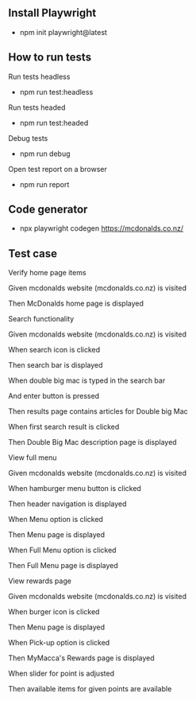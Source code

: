 ## Install Playwright

- npm init playwright@latest

## How to run tests

Run tests headless
- npm run test:headless

Run tests headed
- npm run test:headed

Debug tests
- npm run debug

Open test report on a browser
- npm run report

## Code generator
- npx playwright codegen https://mcdonalds.co.nz/

## Test case


Verify home page items

Given mcdonalds website (mcdonalds.co.nz) is visited

Then McDonalds home page is displayed


Search functionality

Given mcdonalds website (mcdonalds.co.nz) is visited

When search icon is clicked

Then search bar is displayed

When double big mac is typed in the search bar

And enter button is pressed

Then results page contains articles for Double big Mac


When first search result is clicked

Then Double Big Mac description page is displayed


View full menu

Given mcdonalds website (mcdonalds.co.nz) is visited

When hamburger menu button is clicked

Then header navigation is displayed


When Menu option is clicked

Then Menu page is displayed


When Full Menu option is clicked

Then Full Menu page is displayed



View rewards page

Given mcdonalds website (mcdonalds.co.nz) is visited

When burger icon is clicked

Then Menu page is displayed


When Pick-up option is clicked

Then MyMacca's Rewards page is displayed


When slider for point is adjusted

Then available items for given points are available
